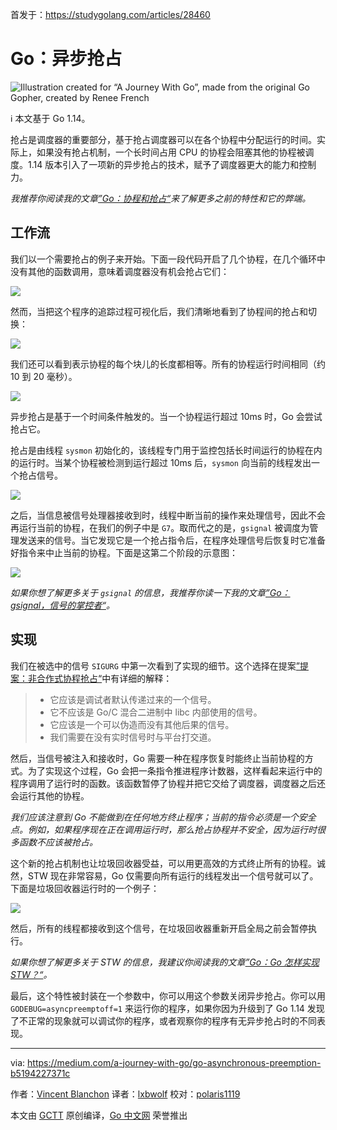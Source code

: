 首发于：https://studygolang.com/articles/28460

# Go：异步抢占

![Illustration created for “A Journey With Go”, made from the original Go Gopher, created by Renee French](https://raw.githubusercontent.com/studygolang/gctt-images2/master/20200501-Go-Asynchronous-Preemption/00.png)

ℹ️ 本文基于 Go 1.14。

抢占是调度器的重要部分，基于抢占调度器可以在各个协程中分配运行的时间。实际上，如果没有抢占机制，一个长时间占用 CPU 的协程会阻塞其他的协程被调度。1.14 版本引入了一项新的异步抢占的技术，赋予了调度器更大的能力和控制力。

*我推荐你阅读我的文章[”Go：协程和抢占“](https://medium.com/a-journey-with-go/go-goroutine-and-preemption-d6bc2aa2f4b7)来了解更多之前的特性和它的弊端。*

## 工作流

我们以一个需要抢占的例子来开始。下面一段代码开启了几个协程，在几个循环中没有其他的函数调用，意味着调度器没有机会抢占它们：

![](https://raw.githubusercontent.com/studygolang/gctt-images2/master/20200501-Go-Asynchronous-Preemption/01.png)

然而，当把这个程序的追踪过程可视化后，我们清晰地看到了协程间的抢占和切换：

![](https://raw.githubusercontent.com/studygolang/gctt-images2/master/20200501-Go-Asynchronous-Preemption/02.png)

我们还可以看到表示协程的每个块儿的长度都相等。所有的协程运行时间相同（约 10 到 20 毫秒）。

![](https://raw.githubusercontent.com/studygolang/gctt-images2/master/20200501-Go-Asynchronous-Preemption/03.png)

异步抢占是基于一个时间条件触发的。当一个协程运行超过 10ms 时，Go 会尝试抢占它。

抢占是由线程 `sysmon` 初始化的，该线程专门用于监控包括长时间运行的协程在内的运行时。当某个协程被检测到运行超过 10ms 后，`sysmon` 向当前的线程发出一个抢占信号。

![](https://raw.githubusercontent.com/studygolang/gctt-images2/master/20200501-Go-Asynchronous-Preemption/04.png)

之后，当信息被信号处理器接收到时，线程中断当前的操作来处理信号，因此不会再运行当前的协程，在我们的例子中是 `G7`。取而代之的是，`gsignal` 被调度为管理发送来的信号。当它发现它是一个抢占指令后，在程序处理信号后恢复时它准备好指令来中止当前的协程。下面是这第二个阶段的示意图：

![](https://raw.githubusercontent.com/studygolang/gctt-images2/master/20200501-Go-Asynchronous-Preemption/05.png)

*如果你想了解更多关于 `gsignal` 的信息，我推荐你读一下我的文章[”Go：gsignal，信号的掌控者“](https://medium.com/a-journey-with-go/go-gsignal-master-of-signals-329f7ff39391)。*

## 实现

我们在被选中的信号 `SIGURG` 中第一次看到了实现的细节。这个选择在提案[”提案：非合作式协程抢占“](https://github.com/golang/proposal/blob/master/design/24543-non-cooperative-preemption.md)中有详细的解释：

> - 它应该是调试者默认传递过来的一个信号。
> - 它不应该是 Go/C 混合二进制中 libc 内部使用的信号。
> - 它应该是一个可以伪造而没有其他后果的信号。
> - 我们需要在没有实时信号时与平台打交道。

然后，当信号被注入和接收时，Go 需要一种在程序恢复时能终止当前协程的方式。为了实现这个过程，Go 会把一条指令推进程序计数器，这样看起来运行中的程序调用了运行时的函数。该函数暂停了协程并把它交给了调度器，调度器之后还会运行其他的协程。

*我们应该注意到 Go 不能做到在任何地方终止程序；当前的指令必须是一个安全点。例如，如果程序现在正在调用运行时，那么抢占协程并不安全，因为运行时很多函数不应该被抢占。*

这个新的抢占机制也让垃圾回收器受益，可以用更高效的方式终止所有的协程。诚然，STW 现在非常容易，Go 仅需要向所有运行的线程发出一个信号就可以了。下面是垃圾回收器运行时的一个例子：

![](https://raw.githubusercontent.com/studygolang/gctt-images2/master/20200501-Go-Asynchronous-Preemption/06.png)

然后，所有的线程都接收到这个信号，在垃圾回收器重新开启全局之前会暂停执行。

*如果你想了解更多关于 STW 的信息，我建议你阅读我的文章[”Go：Go 怎样实现 STW？“](https://medium.com/a-journey-with-go/go-how-does-go-stop-the-world-1ffab8bc8846)。*

最后，这个特性被封装在一个参数中，你可以用这个参数关闭异步抢占。你可以用 `GODEBUG=asyncpreemptoff=1` 来运行你的程序，如果你因为升级到了 Go 1.14 发现了不正常的现象就可以调试你的程序，或者观察你的程序有无异步抢占时的不同表现。

---

via: https://medium.com/a-journey-with-go/go-asynchronous-preemption-b5194227371c

作者：[Vincent Blanchon](https://medium.com/@blanchon.vincent)
译者：[lxbwolf](https://github.com/lxbwolf)
校对：[polaris1119](https://github.com/polaris1119)

本文由 [GCTT](https://github.com/studygolang/GCTT) 原创编译，[Go 中文网](https://studygolang.com/) 荣誉推出
